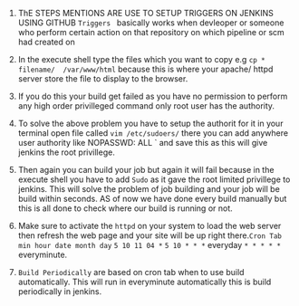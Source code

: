 1. ThE STEPS MENTIONS ARE USE TO SETUP TRIGGERS ON JENKINS USING GITHUB 
  `Triggers ` basically works when devleoper or someone who perform certain action on that repository on which pipeline or scm had created on
2. In the execute shell type the files which you want to copy e.g `cp * filename/  /var/www/html` 
because this is where your apache/ httpd server store the file to display to the browser.
3. If you do this your build get failed as you have no permission to perform any high order privilleged command only root user has the authority.
4. To solve the above problem you have to setup the authorit for it in your terminal open file called `vim /etc/sudoers/` there you can add anywhere user authority like
 NOPASSWD: ALL
`
and save this as this will give jenkins the root privillege.
5. Then again you can build your job but again it will fail because in the execute shell you have to add `Sudo`  as it gave the root limited privillege to jenkins. This will solve the problem of job building and your job will be build within seconds. AS of now we have done every build manually but this is all done to check where our build is running or not.
6. Make sure to activate the `httpd` on your system to load the web server then refresh the web  page and your site will be up right there.``Cron Tab ``
`min hour date month day`
`5 10 11 04 *`
`5 10 * * *` everyday
`* * * * *` everyminute.

7. `Build Periodically` are based on cron tab when to use build automatically.
This will run in everyminute automatically this is build periodically in jenkins.